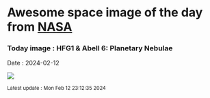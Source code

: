 
# Awesome space image of the day from [NASA](https://api.nasa.gov/)

### Today image : HFG1 & Abell 6: Planetary Nebulae
Date : 2024-02-12

![](https://apod.nasa.gov/apod/image/2402/Hfg1Abell6_CadenaCoulon_1080.jpg)

<small>Latest update : Mon Feb 12 23:12:35 2024</small>
        